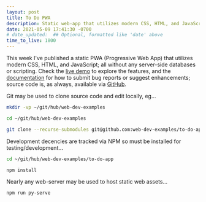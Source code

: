 ```yaml
---
layout: post
title: To Do PWA
description: Static web-app that utilizes modern CSS, HTML, and JavaScript
date: 2021-05-09 17:41:30 -0700
# date_updated:  ## Optional, formatted like 'date' above
time_to_live: 1800
---
```



This week I've published a static PWA (Progressive Web App) that utilizes modern CSS, HTML, and JavaScript; all without any server-side databases or scripting. Check the [live demo][link__web_site] to explore the features, and the [documentation][link__documentation] for how to submit bug reports or suggest enhancements; source code is, as always, available via [GitHub][link__source].


Git may be used to clone source code and edit locally, eg...


```Bash
mkdir -vp ~/git/hub/web-dev-examples

cd ~/git/hub/web-dev-examples

git clone --recurse-submodules git@github.com:web-dev-examples/to-do-app.git
```


Development decencies are tracked via NPM so must be installed for testing/development...


```bash
cd ~/git/hub/web-dev-examples/to-do-app

npm install
```


Nearly any web-server may be used to host static web assets...


```bash
npm run py-serve
```



[link__documentation]: https://github.com/web-dev-examples/to-do-app/blob/main/.github/README.md "Repository documentation"

[link__source]: https://github.com/web-dev-examples/to-do-app "Repository source code"

[link__web_site]: https://web-dev-examples.github.io/to-do-app/index.html

